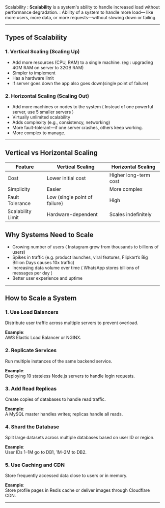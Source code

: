 Scalability : **Scalability** is a system's ability to handle increased load without performance degradation.
            : Ability of a system to handle more load— like more users, more data, or more requests—without slowing down or failing.

---

## Types of Scalability

### 1. Vertical Scaling (Scaling Up)
- Add more resources (CPU, RAM) to a single machine. (eg : upgrading 4GM RAM on server to 32GB RAM)
- Simpler to implement
- Has a hardware limit
- If server goes down the app also goes down(single point of failure)

### 2. Horizontal Scaling (Scaling Out)
- Add more machines or nodes to the system ( Instead of one powerful server, use 5 smaller servers )
- Virtually unlimited scalability
- Adds complexity (e.g., consistency, networking)
- More fault-tolerant—if one server crashes, others keep working.
- More complex to manage.

---

## Vertical vs Horizontal Scaling

| Feature         | Vertical Scaling   | Horizontal Scaling |
|----------------|--------------------|--------------------|
| Cost            | Lower initial cost | Higher long-term cost |
| Simplicity      | Easier             | More complex |
| Fault Tolerance | Low (single point of failure) | High |
| Scalability Limit | Hardware-dependent | Scales indefinitely |



## Why Systems Need to Scale

- Growing number of users ( Instagram grew from thousands to billions of users)
- Spikes in traffic (e.g. product launches, viral features, Flipkart’s Big Billion Days causes 10x traffic)
- Increasing data volume over time ( WhatsApp stores billions of messages per day )
- Better user experience and uptime
---

## How to Scale a System

### 1. Use Load Balancers  
Distribute user traffic across multiple servers to prevent overload.

**Example**:  
AWS Elastic Load Balancer or NGINX.

### 2. Replicate Services  
Run multiple instances of the same backend service.

**Example**:  
Deploying 10 stateless Node.js servers to handle login requests.

### 3. Add Read Replicas  
Create copies of databases to handle read traffic.

**Example**:  
A MySQL master handles writes; replicas handle all reads.

### 4. Shard the Database  
Split large datasets across multiple databases based on user ID or region.

**Example**:  
User IDs 1–1M go to DB1, 1M–2M to DB2.

### 5. Use Caching and CDN  
Store frequently accessed data close to users or in memory.

**Example**:  
Store profile pages in Redis cache or deliver images through Cloudflare CDN.

---
